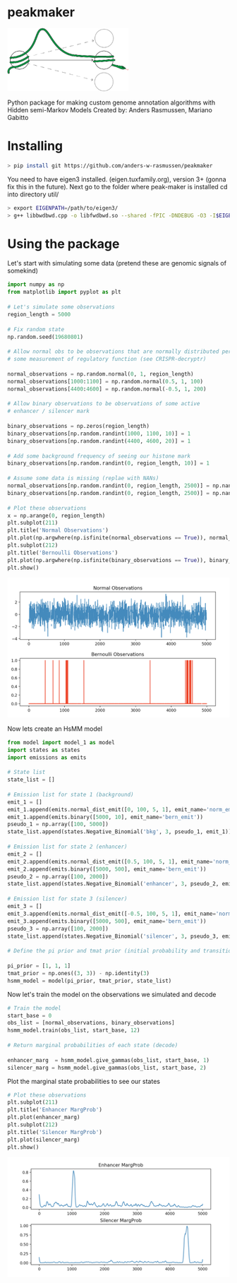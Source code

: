 # peakmaker
<img src=/doc_files/pyclassifier.png alt="drawing" width="275"/>

Python package for making custom genome annotation algorithms with Hidden semi-Markov Models
Created by: Anders Rasmussen, Mariano Gabitto



# Installing

```bash
> pip install git https://github.com/anders-w-rasmussen/peakmaker
```

You need to have eigen3 installed. (eigen.tuxfamily.org), version 3+ (gonna fix this in the future). 
Next go to the folder where peak-maker is installed cd into directory util/

```bash
> export EIGENPATH=/path/to/eigen3/ 
> g++ libbwdbwd.cpp -o libfwdbwd.so --shared -fPIC -DNDEBUG -O3 -I$EIGENPATH 
```

# Using the package

Let's start with simulating some data (pretend these are genomic signals of somekind)

```python
import numpy as np
from matplotlib import pyplot as plt

# Let's simulate some observations
region_length = 5000

# Fix random state
np.random.seed(19680801)

# Allow normal obs to be observations that are normally distributed perhaps
# some measurement of regulatory function (see CRISPR-decryptr)

normal_observations = np.random.normal(0, 1, region_length)
normal_observations[1000:1100] = np.random.normal(0.5, 1, 100)
normal_observations[4400:4600] = np.random.normal(-0.5, 1, 200)

# Allow binary observations to be observations of some active
# enhancer / silencer mark

binary_observations = np.zeros(region_length)
binary_observations[np.random.randint(1000, 1100, 10)] = 1
binary_observations[np.random.randint(4400, 4600, 20)] = 1

# Add some background frequency of seeing our histone mark
binary_observations[np.random.randint(0, region_length, 10)] = 1

# Assume some data is missing (replae with NANs)
normal_observations[np.random.randint(0, region_length, 2500)] = np.nan
binary_observations[np.random.randint(0, region_length, 2500)] = np.nan

# Plot these observations
x = np.arange(0, region_length)
plt.subplot(211)
plt.title('Normal Observations')
plt.plot(np.argwhere(np.isfinite(normal_observations == True)), normal_observations[np.argwhere(np.isfinite(normal_observations == True))])
plt.subplot(212)
plt.title('Bernoulli Observations')
plt.plot(np.argwhere(np.isfinite(binary_observations == True)), binary_observations[np.argwhere(np.isfinite(binary_observations == True))], c='r')
plt.show()

```

<img src=/doc_files/obs.png alt="drawing" width="600"/>

Now lets create an HsMM model

```python
from model import model_1 as model
import states as states
import emissions as emits

# State list
state_list = []

# Emission list for state 1 (background)
emit_1 = []
emit_1.append(emits.normal_dist_emit([0, 100, 5, 1], emit_name='norm_emit'))
emit_1.append(emits.binary([5000, 10], emit_name='bern_emit'))
pseudo_1 = np.array([100, 5000])
state_list.append(states.Negative_Binomial('bkg', 3, pseudo_1, emit_1))

# Emission list for state 2 (enhancer)
emit_2 = []
emit_2.append(emits.normal_dist_emit([0.5, 100, 5, 1], emit_name='norm_emit'))
emit_2.append(emits.binary([5000, 500], emit_name='bern_emit'))
pseudo_2 = np.array([100, 2000])
state_list.append(states.Negative_Binomial('enhancer', 3, pseudo_2, emit_2))

# Emission list for state 3 (silencer)
emit_3 = []
emit_3.append(emits.normal_dist_emit([-0.5, 100, 5, 1], emit_name='norm_emit'))
emit_3.append(emits.binary([5000, 500], emit_name='bern_emit'))
pseudo_3 = np.array([100, 2000])
state_list.append(states.Negative_Binomial('silencer', 3, pseudo_3, emit_3))

# Define the pi prior and tmat prior (initial probability and transition matrix)

pi_prior = [1, 1, 1]
tmat_prior = np.ones((3, 3)) - np.identity(3)
hsmm_model = model(pi_prior, tmat_prior, state_list) 

```

Now let's train the model on the observations we simulated and decode

```python
# Train the model
start_base = 0
obs_list = [normal_observations, binary_observations]
hsmm_model.train(obs_list, start_base, 12)

# Return marginal probabilities of each state (decode)

enhancer_marg  = hsmm_model.give_gammas(obs_list, start_base, 1)
silencer_marg = hsmm_model.give_gammas(obs_list, start_base, 2)
```

Plot the marginal state probabilities to see our states 


```python
# Plot these observations
plt.subplot(211)
plt.title('Enhancer MargProb')
plt.plot(enhancer_marg)
plt.subplot(212)
plt.title('Silencer MargProb')
plt.plot(silencer_marg)
plt.show()
```

<img src=/doc_files/margProbs.png alt="drawing" width="600"/>











